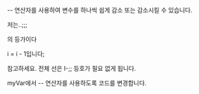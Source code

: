-- 연산자를 사용하여 변수를 하나씩 쉽게 감소 또는 감소시킬 수 있습니다.

저는..;;;

의 등가이다

i = i - 1입니다;

참고하세요.
전체 선은 I-;; 등호가 필요 없게 됩니다.

myVar에서 -- 연산자를 사용하도록 코드를 변경합니다.